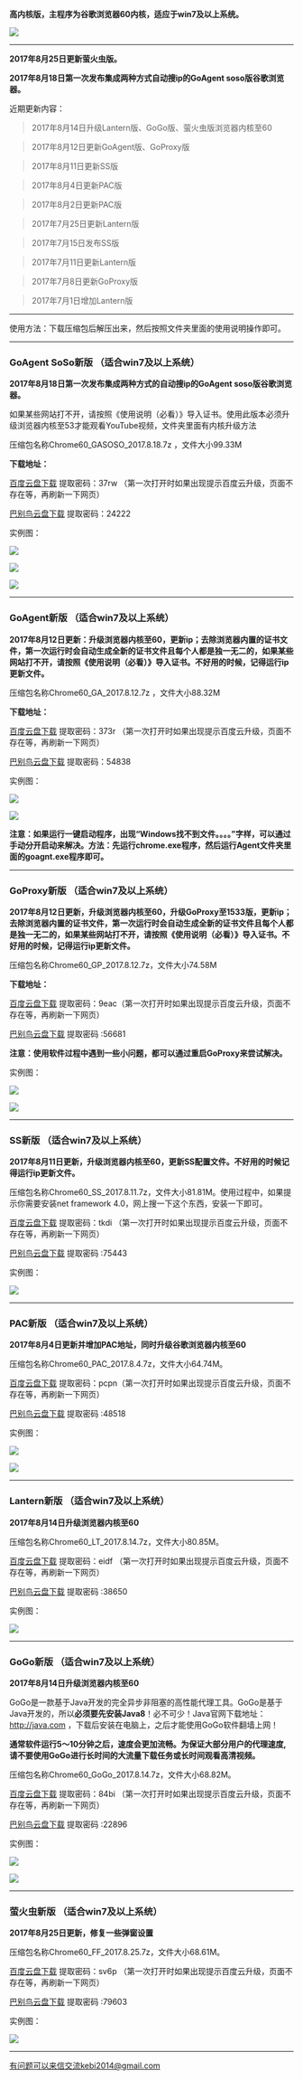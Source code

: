 **高内核版，主程序为谷歌浏览器60内核，适应于win7及以上系统。**


![](https://raw.githubusercontent.com/Alvin9999/pac2/master/chrome60.PNG)

***

**2017年8月25日更新萤火虫版。**

**2017年8月18日第一次发布集成两种方式自动搜ip的GoAgent soso版谷歌浏览器。**

近期更新内容：

> 2017年8月14日升级Lantern版、GoGo版、萤火虫版浏览器内核至60

> 2017年8月12日更新GoAgent版、GoProxy版

> 2017年8月11日更新SS版

> 2017年8月4日更新PAC版

> 2017年8月2日更新PAC版

> 2017年7月25日更新Lantern版

> 2017年7月15日发布SS版

> 2017年7月11日更新Lantern版

> 2017年7月8日更新GoProxy版

> 2017年7月1日增加Lantern版

***

使用方法：下载压缩包后解压出来，然后按照文件夹里面的使用说明操作即可。


***


### GoAgent SoSo新版 （适合win7及以上系统）

**2017年8月18日第一次发布集成两种方式的自动搜ip的GoAgent soso版谷歌浏览器。**

如果某些网站打不开，请按照《使用说明（必看）》导入证书。使用此版本必须升级浏览器内核至53才能观看YouTube视频，文件夹里面有内核升级方法

压缩包名称Chrome60_GASOSO_2017.8.18.7z ，文件大小99.33M

**下载地址：**

[百度云盘下载](http://pan.baidu.com/s/1slLlhKT) 提取密码：37rw （第一次打开时如果出现提示百度云升级，页面不存在等，再刷新一下网页）

[巴别鸟云盘下载](https://www.babel.cc/share.do?s=5060245491323191) 提取密码：24222


实例图：

![](https://raw.githubusercontent.com/Alvin9999/pac2/master/xxmini4.PNG)

![](https://raw.githubusercontent.com/Alvin9999/pac2/master/xxmini0.PNG)

![](https://raw.githubusercontent.com/Alvin9999/pac2/master/xxmini1.PNG)
***

### GoAgent新版 （适合win7及以上系统）

**2017年8月12日更新：升级浏览器内核至60，更新ip；去除浏览器内置的证书文件，第一次运行时会自动生成全新的证书文件且每个人都是独一无二的，如果某些网站打不开，请按照《使用说明（必看）》导入证书。不好用的时候，记得运行ip更新文件。**

压缩包名称Chrome60_GA_2017.8.12.7z ，文件大小88.32M

**下载地址：**

[百度云盘下载](http://pan.baidu.com/s/1nv9h8ql) 提取密码：373r （第一次打开时如果出现提示百度云升级，页面不存在等，再刷新一下网页）

[巴别鸟云盘下载](https://www.babel.cc/share.do?s=4502615308398477) 提取密码：54838


实例图：

![](https://raw.githubusercontent.com/Alvin9999/pac2/master/GA1.png)

![](https://raw.githubusercontent.com/Alvin9999/pac2/master/GA2.png)

**注意：如果运行一键启动程序，出现“Windows找不到文件。。。。”字样，可以通过手动分开启动来解决。方法：先运行chrome.exe程序，然后运行Agent文件夹里面的goagnt.exe程序即可。**

***

### GoProxy新版 （适合win7及以上系统）

**2017年8月12日更新，升级浏览器内核至60，升级GoProxy至1533版，更新ip；去除浏览器内置的证书文件，第一次运行时会自动生成全新的证书文件且每个人都是独一无二的，如果某些网站打不开，请按照《使用说明（必看）》导入证书。不好用的时候，记得运行ip更新文件。**

压缩包名称Chrome60_GP_2017.8.12.7z，文件大小74.58M

**下载地址：**

[百度云盘下载](http://pan.baidu.com/s/1gePYCYv) 提取密码：9eac（第一次打开时如果出现提示百度云升级，页面不存在等，再刷新一下网页）

[巴别鸟云盘下载](https://www.babel.cc/share.do?s=692495054161985) 提取密码 :56681

**注意：使用软件过程中遇到一些小问题，都可以通过重启GoProxy来尝试解决。**

实例图：

![](https://raw.githubusercontent.com/Alvin9999/pac2/master/GP1.png)

![](https://raw.githubusercontent.com/Alvin9999/pac2/master/GP2.png)


***


### SS新版 （适合win7及以上系统）

**2017年8月11日更新，升级浏览器内核至60，更新SS配置文件。不好用的时候记得运行ip更新文件。**

压缩包名称Chrome60_SS_2017.8.11.7z，文件大小81.81M。使用过程中，如果提示你需要安装net framework 4.0，网上搜一下这个东西，安装一下即可。

[百度云盘下载](http://pan.baidu.com/s/1pLzAeG7) 提取密码：tkdi （第一次打开时如果出现提示百度云升级，页面不存在等，再刷新一下网页）

[巴别鸟云盘下载](https://www.babel.cc/share.do?s=8624928911620210) 提取密码 :75443

实例图：

![](https://raw.githubusercontent.com/Alvin9999/pac2/master/59ss001.png)

***

### PAC新版 （适合win7及以上系统）

**2017年8月4日更新并增加PAC地址，同时升级谷歌浏览器内核至60**

压缩包名称Chrome60_PAC_2017.8.4.7z，文件大小64.74M。

[百度云盘下载](http://pan.baidu.com/s/1slkCzXb) 提取密码：pcpn（第一次打开时如果出现提示百度云升级，页面不存在等，再刷新一下网页）

[巴别鸟云盘下载](https://www.babel.cc/share.do?s=674211532623013) 提取密码 :48518

实例图：

![](https://raw.githubusercontent.com/Alvin9999/pac2/master/PAC1.png)

![](https://raw.githubusercontent.com/Alvin9999/pac2/master/PAC2.png)


***

### Lantern新版 （适合win7及以上系统）

**2017年8月14日升级浏览器内核至60**

压缩包名称Chrome60_LT_2017.8.14.7z，文件大小80.85M。

[百度云盘下载](http://pan.baidu.com/s/1jIij4wA) 提取密码：eidf （第一次打开时如果出现提示百度云升级，页面不存在等，再刷新一下网页）

[巴别鸟云盘下载](https://www.babel.cc/share.do?s=1389146950533702) 提取密码 :38650

实例图：

![](https://raw.githubusercontent.com/Alvin9999/pac2/master/59LT003.PNG)


***

### GoGo新版 （适合win7及以上系统）

**2017年8月14日升级浏览器内核至60**

GoGo是一款基于Java开发的完全异步非阻塞的高性能代理工具。GoGo是基于Java开发的，所以**必须要先安装Java8**！必不可少！Java官网下载地址：http://java.com ，下载后安装在电脑上，之后才能使用GoGo软件翻墙上网！

**通常软件运行5～10分钟之后，速度会更加流畅。为保证大部分用户的代理速度, 请不要使用GoGo进行长时间的大流量下载任务或长时间观看高清视频。**

压缩包名称Chrome60_GoGo_2017.8.14.7z，文件大小68.82M。

[百度云盘下载](http://pan.baidu.com/s/1i4UEvlz) 提取密码：84bi （第一次打开时如果出现提示百度云升级，页面不存在等，再刷新一下网页）

[巴别鸟云盘下载](https://www.babel.cc/share.do?s=6894164859820295) 提取密码 :22896


实例图：

![](https://raw.githubusercontent.com/Alvin9999/pac2/master/gogo11.png)

![](https://raw.githubusercontent.com/Alvin9999/pac2/master/gogo12.png)


***

### 萤火虫新版 （适合win7及以上系统）

**2017年8月25日更新，修复一些弹窗设置**

压缩包名称Chrome60_FF_2017.8.25.7z，文件大小68.61M。

[百度云盘下载](http://pan.baidu.com/s/1o84wARS) 提取密码：sv6p （第一次打开时如果出现提示百度云升级，页面不存在等，再刷新一下网页）

[巴别鸟云盘下载](https://www.babel.cc/share.do?s=8988557456110927) 提取密码 :79603


实例图：

![](https://raw.githubusercontent.com/Alvin9999/pac2/master/59FF1.png)


***


有问题可以来信交流kebi2014@gmail.com